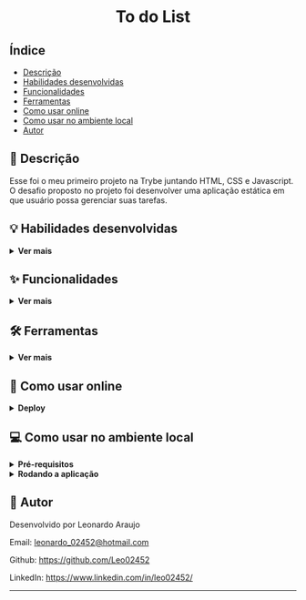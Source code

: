 <h1 align="center">To do List</h1>


## Índice

- [Descrição](#page_facing_up-descrição)
- [Habilidades desenvolvidas](#bulb-habilidades-desenvolvidas)
- [Funcionalidades](#sparkles-funcionalidades)
- [Ferramentas](#hammer_and_wrench-ferramentas)
- [Como usar online](#signal_strength-como-usar-online)
- [Como usar no ambiente local](#computer-como-usar-no-ambiente-local)
- [Autor](#memo-autor)


## :page_facing_up: Descrição

Esse foi o meu primeiro projeto na Trybe juntando HTML, CSS e Javascript. O desafio proposto no projeto foi desenvolver uma aplicação estática em que usuário possa gerenciar suas tarefas.


## :bulb: Habilidades desenvolvidas
<details>
  <summary><strong>Ver mais</strong></summary>

- Usar o DOM para manipular HTML e CSS em Javascript.

- Usar localStorage para salvar tarefas do usuário mesmo que ele feche o navegador.

- Usar o window.onload para executar funções assim que a página é carregada.
</details>


## :sparkles: Funcionalidades
<details>
  <summary><strong>Ver mais</strong></summary>

:heavy_check_mark: Criar nova tarefa

:heavy_check_mark: Trocar ordem das tarefas

:heavy_check_mark: Marcar tarefa como concluída

:heavy_check_mark: Remover uma tarefa que já foi concluída

:heavy_check_mark: Remover todas as tarefas criadas

:heavy_check_mark: Salvar tarefas para consultá-las em outro momento
</details>


## :hammer_and_wrench: Ferramentas
<details>
  <summary><strong>Ver mais</strong></summary>

* [HTML 5](https://www.w3schools.com/html/)
* [CSS 3](https://www.w3schools.com/css/)
* [JavaScript](https://www.javascript.com/)
* [JavaScript DOM](https://www.w3schools.com/js/js_htmldom.asp)
* [Github Pages](https://pages.github.com/)
</details>


## :signal_strength: Como usar online
<details>
  <summary><strong>Deploy</strong></summary>

O deploy desse projeto foi feito na plataforma Github Pages. Para usar a aplicação, basta clicar no link abaixo:

https://leo02452.github.io/To-Do-List
</details>


## :computer: Como usar no ambiente local
<details>
  <summary><strong>Pré-requisitos</strong></summary>

Antes de começar, você vai precisar ter instalado em sua máquina as seguintes ferramentas:

- [Git](https://git-scm.com)
</details>

<details>
  <summary><strong>Rodando a aplicação</strong></summary>

1 - Clone esse repositório para sua máquina com o seguinte comando:

```bash
 git clone git@github.com:Leo02452/to-do-list.git
```

2 - Via interface gráfica, vá até a pasta 'lessons-learned criada. Entre nela.

3 - Dê um duplo clique no arquivo index.html
</details>


## :memo: Autor

Desenvolvido por Leonardo Araujo

Email: leonardo_02452@hotmail.com

Github: https://github.com/Leo02452

LinkedIn: https://www.linkedin.com/in/leo02452/

---
